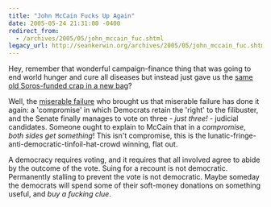 ```yaml
---
title: "John McCain Fucks Up Again"
date: 2005-05-24 21:31:00 -0400
redirect_from:
  - /archives/2005/05/john_mccain_fuc.shtml
legacy_url: http://seankerwin.org/archives/2005/05/john_mccain_fuc.shtml
---
```

Hey, remember that wonderful campaign-finance thing that was going to end world hunger and cure all diseases but instead just gave us the [same old Soros-funded crap in a new bag](http://www.moveonpac.org/)?

Well, the [miserable failure](http://mccain.senate.gov/) who brought us that miserable failure has done it again: a 'compromise' in which Democrats retain the 'right' to the filibuster, and the Senate finally manages to vote on three - _just three!_ - judicial candidates. Someone ought to explain to McCain that in a _compromise_, _both sides get something_! This isn't compromise, this is the lunatic-fringe-anti-democratic-tinfoil-hat-crowd winning, flat out.

A democracy requires voting, and it requires that all involved agree to abide by the outcome of the vote. Suing for a recount is not democratic. Permanently stalling to prevent the vote is not democratic. Maybe someday the democrats will spend some of their soft-money donations on something useful, and _buy a fucking clue_.
